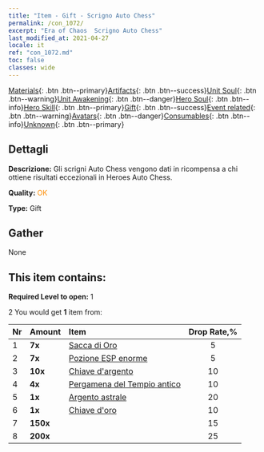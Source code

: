 ```yaml
---
title: "Item - Gift - Scrigno Auto Chess"
permalink: /con_1072/
excerpt: "Era of Chaos  Scrigno Auto Chess"
last_modified_at: 2021-04-27
locale: it
ref: "con_1072.md"
toc: false
classes: wide
---
```

 [Materials](/ItemsIT/){: .btn .btn--primary}[Artifacts](/ItemsIT/Artifacts/){: .btn .btn--success}[Unit Soul](/ItemsIT/UnitSoul/){: .btn .btn--warning}[Unit Awakening](/ItemsIT/UnitAwakening/){: .btn .btn--danger}[Hero Soul](/ItemsIT/HeroSoul/){: .btn .btn--info}[Hero Skill](/ItemsIT/HeroSkill/){: .btn .btn--primary}[Gift](/ItemsIT/Gift/){: .btn .btn--success}[Event related](/ItemsIT/Events/){: .btn .btn--warning}[Avatars](/ItemsIT/Avatars/){: .btn .btn--danger}[Consumables](/ItemsIT/Consumables/){: .btn .btn--info}[Unknown](/ItemsIT/Unknown/){: .btn .btn--primary}

## Dettagli
 **Descrizione:** Gli scrigni Auto Chess vengono dati in ricompensa a chi ottiene risultati eccezionali in Heroes Auto Chess.

 **Quality:** <span style="color: #FF8C00">OK</span>

 **Type:** Gift

## Gather

  None

## This item contains:

 **Required Level to open:** 1

 2 You would get **1** item  from:

  | Nr | Amount |     Item    | Drop Rate,% |
  |:---|:-------|:------------|:---------:|
  | 1 |  **7x** | [Sacca di Oro](/ItemsIT/con_714/) | 5 | 
  | 2 |  **7x** | [Pozione ESP enorme](/ItemsIT/con_703/) | 5 | 
  | 3 |  **10x** | [Chiave d'argento](/ItemsIT/con_693/) | 10 | 
  | 4 |  **4x** | [Pergamena del Tempio antico](/ItemsIT/con_697/) | 10 | 
  | 5 |  **1x** | [Argento astrale](/ItemsIT/con_969/) | 20 | 
  | 6 |  **1x** | [Chiave d'oro](/ItemsIT/con_783/) | 10 | 
  | 7 |  **150x** | <i class="fas fa-gem"/> | 15 | 
  | 8 |  **200x** | <i class="fas fa-gem"/> | 25 | 

